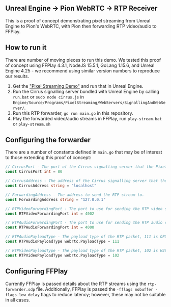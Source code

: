 ## Unreal Engine -> Pion WebRTC -> RTP Receiver

This is a proof of concept demonstrating pixel streaming from Unreal Engine to Pion's WebRTC, with Pion then forwarding RTP video/audio to FFPlay.

## How to run it

There are number of moving pieces to run this demo. We tested this proof of concept using FFPlay 4.3.1, NodeJS 15.5.1, GoLang 1.15.6, and Unreal Engine 4.25 - we recommend using similar version numbers to reproduce our results.

1. Get the ["Pixel Streaming Demo"](https://docs.unrealengine.com/en-US/Resources/Showcases/PixelStreamingShowcase/index.html) and run that in Unreal Engine.
2. Run the Cirrus signalling server bundled with Unreal Engine by calling `run.bat` or `sudo node cirrus.js` in `Engine/Source/Programs/PixelStreaming/WebServers/SignallingAndWebServer/`.
3. Run this RTP forwarder, `go run main.go` in this repository. 
4. Play the forwarded video/audio streams in FFPlay, run `play-stream.bat` or `play-stream.sh`

## Configuring the forwarder
There are a number of constants defined in `main.go` that may be of interest to those extending this proof of concept:

```go
// CirrusPort - The port of the Cirrus signalling server that the Pixel Streaming instance is connected to.
const CirrusPort int = 80

// CirrusAddress - The address of the Cirrus signalling server that the Pixel Streaming instance is connected to.
const CirrusAddress string = "localhost"

// ForwardingAddress - The address to send the RTP stream to.
const ForwardingAddress string = "127.0.0.1"

// RTPVideoForwardingPort - The port to use for sending the RTP video stream.
const RTPVideoForwardingPort int = 4002

// RTPAudioForwardingPort - The port to use for sending the RTP audio stream.
const RTPAudioForwardingPort int = 4000

// RTPAudioPayloadType - The payload type of the RTP packet, 111 is OPUS.
const RTPAudioPayloadType webrtc.PayloadType = 111

// RTPVideoPayloadType - The payload type of the RTP packet, 102 is H264.
const RTPVideoPayloadType webrtc.PayloadType = 102
```

## Configuring FFPlay
Currently FFPlay is passed details about the RTP streams using the `rtp-forwarder.sdp` file.
Additionally, FFPlay is passed the `-fflags nobuffer -flags low_delay` flags to reduce latency; however, these may not be suitable in all cases.
